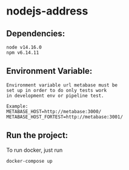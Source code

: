 # nodejs-address

## Dependencies:

```
node v14.16.0
npm v6.14.11
```

## Environment Variable:

```
Environment variable url metabase must be
set up in order to do only tests work
in development env or pipeline test.

Example:
METABASE_HOST=http://metabase:3000/
METABASE_HOST_FORTEST=http://metabase:3001/
```

## Run the project:

To run docker, just run 
```
docker-compose up 
